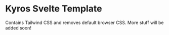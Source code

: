# Kyros Svelte Template
Contains Tailwind CSS and removes default browser CSS. More stuff will be added soon!